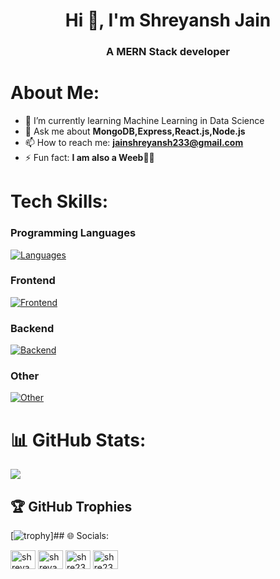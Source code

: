 <h1 align="center">Hi 👋, I'm Shreyansh Jain</h1>
<h3 align="center">A MERN Stack developer</h3>

# About Me:

- 🌱 I’m currently learning Machine Learning in Data Science
- 💬 Ask me about **MongoDB,Express,React.js,Node.js**
- 📫 How to reach me: **jainshreyansh233@gmail.com**
- ⚡ Fun fact: **I am also a Weeb🐱‍👤**

# Tech Skills:
### Programming Languages
[![Languages](https://skillicons.dev/icons?i=cpp,c,js,py,java)](https://skillicons.dev) <br/>
### Frontend
[![Frontend](https://skillicons.dev/icons?i=html,css,react,bootstrap,materialui)](https://skillicons.dev)
### Backend
[![Backend](https://skillicons.dev/icons?i=nodejs,express,mongodb,mysql)](https://skillicons.dev)
### Other
[![Other](https://skillicons.dev/icons?i=git)](https://skillicons.dev)
# 📊 GitHub Stats:
![](https://github-readme-streak-stats.herokuapp.com/?user=Shre233&theme=vision-friendly-dark&hide_border=false)<br/>

## 🏆 GitHub Trophies
[![trophy](https://github-profile-trophy.vercel.app/?username=Shre233&theme=onedark)]## 🌐 Socials:
<p align="left">
<a href="https://www.linkedin.com/in/shreyansh-jain-5445331b0/" target="blank"><img align="center" src="https://raw.githubusercontent.com/rahuldkjain/github-profile-readme-generator/master/src/images/icons/Social/linked-in-alt.svg" alt="shreyansh-jain" height="30" width="40" /></a>
<a href="https://www.instagram.com/jn_shre/" target="blank"><img align="center" src="https://raw.githubusercontent.com/rahuldkjain/github-profile-readme-generator/master/src/images/icons/Social/instagram.svg" alt="shreyanshjain" height="30" width="40" /></a>
<a href="https://codeforces.com/profile/shreyansh233" target="blank"><img align="center" src="https://raw.githubusercontent.com/rahuldkjain/github-profile-readme-generator/master/src/images/icons/Social/codeforces.svg" alt="shre233" height="30" width="40" /></a>
<a href="https://leetcode.com/shre_yansh/" target="blank"><img align="center" src="https://raw.githubusercontent.com/rahuldkjain/github-profile-readme-generator/master/src/images/icons/Social/leet-code.svg" alt="shre233" height="30" width="40" /></a>
</p>

